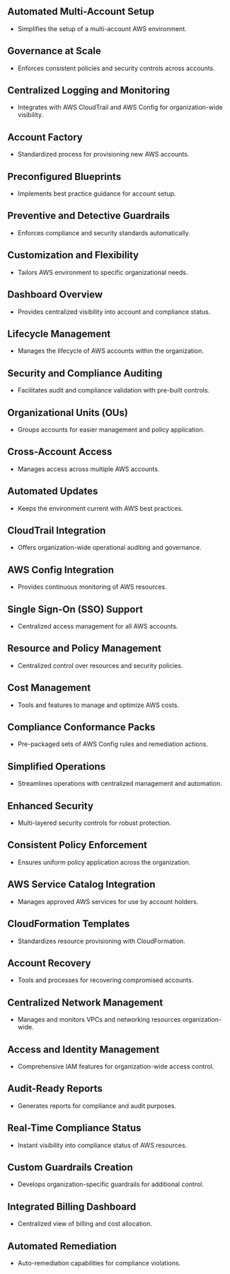 ## Automated Multi-Account Setup

- Simplifies the setup of a multi-account AWS environment.

## Governance at Scale

- Enforces consistent policies and security controls across accounts.

## Centralized Logging and Monitoring

- Integrates with AWS CloudTrail and AWS Config for organization-wide visibility.

## Account Factory

- Standardized process for provisioning new AWS accounts.

## Preconfigured Blueprints

- Implements best practice guidance for account setup.

## Preventive and Detective Guardrails

- Enforces compliance and security standards automatically.

## Customization and Flexibility

- Tailors AWS environment to specific organizational needs.

## Dashboard Overview

- Provides centralized visibility into account and compliance status.

## Lifecycle Management

- Manages the lifecycle of AWS accounts within the organization.

## Security and Compliance Auditing

- Facilitates audit and compliance validation with pre-built controls.

## Organizational Units (OUs)

- Groups accounts for easier management and policy application.

## Cross-Account Access

- Manages access across multiple AWS accounts.

## Automated Updates

- Keeps the environment current with AWS best practices.

## CloudTrail Integration

- Offers organization-wide operational auditing and governance.

## AWS Config Integration

- Provides continuous monitoring of AWS resources.

## Single Sign-On (SSO) Support

- Centralized access management for all AWS accounts.

## Resource and Policy Management

- Centralized control over resources and security policies.

## Cost Management

- Tools and features to manage and optimize AWS costs.

## Compliance Conformance Packs

- Pre-packaged sets of AWS Config rules and remediation actions.

## Simplified Operations

- Streamlines operations with centralized management and automation.

## Enhanced Security

- Multi-layered security controls for robust protection.

## Consistent Policy Enforcement

- Ensures uniform policy application across the organization.

## AWS Service Catalog Integration

- Manages approved AWS services for use by account holders.

## CloudFormation Templates

- Standardizes resource provisioning with CloudFormation.

## Account Recovery

- Tools and processes for recovering compromised accounts.

## Centralized Network Management

- Manages and monitors VPCs and networking resources organization-wide.

## Access and Identity Management

- Comprehensive IAM features for organization-wide access control.

## Audit-Ready Reports

- Generates reports for compliance and audit purposes.

## Real-Time Compliance Status

- Instant visibility into compliance status of AWS resources.

## Custom Guardrails Creation

- Develops organization-specific guardrails for additional control.

## Integrated Billing Dashboard

- Centralized view of billing and cost allocation.

## Automated Remediation

- Auto-remediation capabilities for compliance violations.